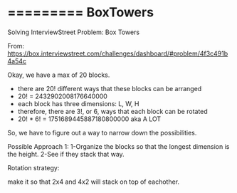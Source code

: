=========
BoxTowers
=========

Solving InterviewStreet Problem: Box Towers

From: https://box.interviewstreet.com/challenges/dashboard/#problem/4f3c491b4a54c


Okay, we have a max of 20 blocks.
- there are 20! different ways that these blocks can be arranged
 - 20! = 2432902008176640000
- each block has three dimensions: L, W, H
 - therefore, there are 3!, or 6, ways that each block can be rotated
- 20! * 6! = 1751689445887180800000 aka A LOT

So, we have to figure out a way to narrow down the possibilities.


Possible Approach 1:
   1-Organize the blocks so that the longest dimension is the height.
   2-See if they stack that way.

Rotation strategy:

make it so that 2x4 and 4x2 will stack on top of eachother.







